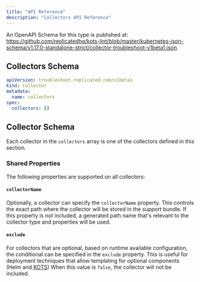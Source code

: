 ```yaml
---
title: "API Reference"
description: "Collectors API Reference"
---
```


An OpenAPI Schema for this type is published at: https://github.com/replicatedhq/kots-lint/blob/master/kubernetes-json-schema/v1.17.0-standalone-strict/collector-troubleshoot-v1beta1.json.

## Collectors Schema

```yaml
apiVersion: troubleshoot.replicated.com/v1beta1
kind: Collector
metadata:
  name: collectors
spec:
  collectors: []
```

## Collector Schema

Each collector in the `collectors` array is one of the collectors defined in this section.

### Shared Properties

The following properties are supported on all collectors:

#### `collectorName`

Optionally, a collector can specify the `collectorName` property.
This controls the exact path where the collector will be stored in the support bundle.
If this property is not included, a generated path name that's relevant to the collector type and properties will be used.

#### `exclude`

For collectors that are optional, based on runtime available configuration, the conditional can be specified in the `exclude` property.
This is useful for deployment techniques that allow templating for optional components (Helm and [KOTS](https://kots.io/vendor/packaging/template-functions/))
When this value is `false`, the collector will not be included.
